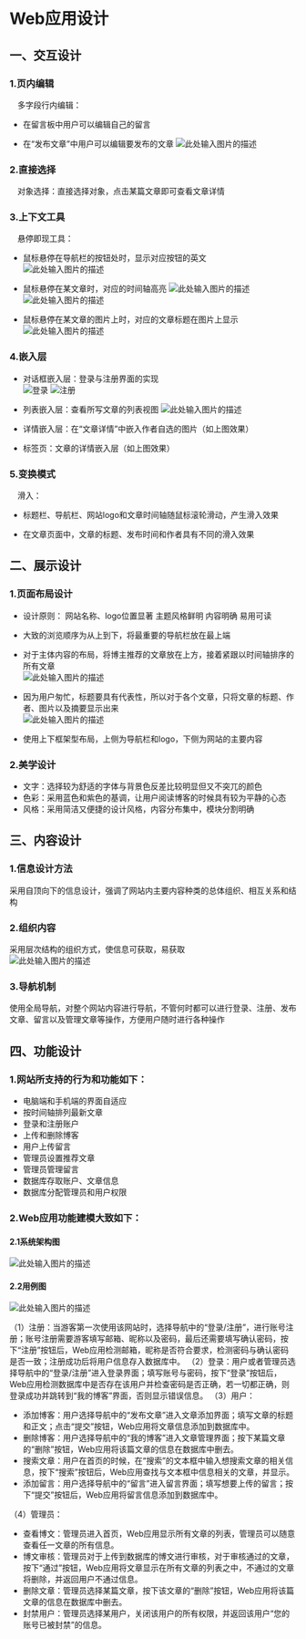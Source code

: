 ﻿# Web应用设计
## 一、交互设计
### 1.页内编辑
&ensp;&ensp;多字段行内编辑：

 - 在留言板中用户可以编辑自己的留言

 - 在“发布文章”中用户可以编辑要发布的文章
 ![此处输入图片的描述][1]

### 2.直接选择
&ensp;&ensp;对象选择：直接选择对象，点击某篇文章即可查看文章详情

### 3.上下文工具
&ensp;&ensp;悬停即现工具：

 - 鼠标悬停在导航栏的按钮处时，显示对应按钮的英文  
 ![此处输入图片的描述][2]

 - 鼠标悬停在某文章时，对应的时间轴高亮
![此处输入图片的描述][3]
![此处输入图片的描述][4]

 - 鼠标悬停在某文章的图片上时，对应的文章标题在图片上显示  
 ![此处输入图片的描述][5]

### 4.嵌入层

 - 对话框嵌入层：登录与注册界面的实现  
 ![登录][6]
 ![注册][7]

 - 列表嵌入层：查看所写文章的列表视图
 ![此处输入图片的描述][8]

 - 详情嵌入层：在“文章详情”中嵌入作者自选的图片（如上图效果）

 - 标签页：文章的详情嵌入层（如上图效果）

### 5.变换模式

&ensp;&ensp;滑入：

 - 标题栏、导航栏、网站logo和文章时间轴随鼠标滚轮滑动，产生滑入效果
 
 - 在文章页面中，文章的标题、发布时间和作者具有不同的滑入效果
 
## 二、展示设计
### 1.页面布局设计

 - 设计原则：
 网站名称、logo位置显著
 主题风格鲜明
 内容明确
 易用可读
 - 大致的浏览顺序为从上到下，将最重要的导航栏放在最上端
 - 对于主体内容的布局，将博主推荐的文章放在上方，接着紧跟以时间轴排序的所有文章  
 ![此处输入图片的描述][9]
 
 - 因为用户匆忙，标题要具有代表性，所以对于各个文章，只将文章的标题、作者、图片以及摘要显示出来  
 ![此处输入图片的描述][10]
 
 - 使用上下框架型布局，上侧为导航栏和logo，下侧为网站的主要内容

### 2.美学设计
 
 - 文字：选择较为舒适的字体与背景色反差比较明显但又不突兀的颜色
 - 色彩：采用蓝色和紫色的基调，让用户阅读博客的时候具有较为平静的心态
 - 风格：采用简洁又便捷的设计风格，内容分布集中，模块分割明确

## 三、内容设计
### 1.信息设计方法

采用自顶向下的信息设计，强调了网站内主要内容种类的总体组织、相互关系和结构
### 2.组织内容

采用层次结构的组织方式，使信息可获取，易获取  
![此处输入图片的描述][11]
### 3.导航机制

使用全局导航，对整个网站内容进行导航，不管何时都可以进行登录、注册、发布文章、留言以及管理文章等操作，方便用户随时进行各种操作

## 四、功能设计
### 1.网站所支持的行为和功能如下：

 - 电脑端和手机端的界面自适应
 - 按时间轴排列最新文章
 - 登录和注册账户
 - 上传和删除博客
 - 用户上传留言
 - 管理员设置推荐文章
 - 管理员管理留言
 - 数据库存取账户、文章信息
 - 数据库分配管理员和用户权限

### 2.Web应用功能建模大致如下：  
#### 2.1系统架构图  
![此处输入图片的描述][12]

#### 2.2用例图  
![此处输入图片的描述][13]

（1）注册：当游客第一次使用该网站时，选择导航中的“登录/注册”，进行账号注册；账号注册需要游客填写邮箱、昵称以及密码，最后还需要填写确认密码，按下“注册”按钮后，Web应用检测邮箱，昵称是否符合要求，检测密码与确认密码是否一致；注册成功后将用户信息存入数据库中。
（2）登录：用户或者管理员选择导航中的“登录/注册”进入登录界面；填写账号与密码，按下“登录”按钮后，Web应用检测数据库中是否存在该用户并检查密码是否正确，若一切都正确，则登录成功并跳转到“我的博客”界面，否则显示错误信息。
（3）用户：

 - 添加博客：用户选择导航中的“发布文章”进入文章添加界面；填写文章的标题和正文；点击“提交”按钮，Web应用将文章信息添加到数据库中。
 - 删除博客：用户选择导航中的“我的博客”进入文章管理界面；按下某篇文章的“删除”按钮，Web应用将该篇文章的信息在数据库中删去。
 - 搜索文章：用户在首页的时候，在“搜索”的文本框中输入想搜索文章的相关信息，按下“搜索”按钮后，Web应用查找与文本框中信息相关的文章，并显示。
 - 添加留言：用户选择导航中的“留言”进入留言界面；填写想要上传的留言；按下“提交”按钮后，Web应用将留言信息添加到数据库中。

（4）管理员：

 - 查看博文：管理员进入首页，Web应用显示所有文章的列表，管理员可以随意查看任一文章的所有信息。
 - 博文审核：管理员对于上传到数据库的博文进行审核，对于审核通过的文章，按下“通过”按钮，Web应用将文章显示在所有文章的列表之中，不通过的文章将删除，并返回用户不通过信息。
 - 删除文章：管理员选择某篇文章，按下该文章的“删除”按钮，Web应用将该篇文章的信息在数据库中删去。
 - 封禁用户：管理员选择某用户，关闭该用户的所有权限，并返回该用户“您的账号已被封禁”的信息。

  
  
 

 


  [1]: http://wx1.sinaimg.cn/mw690/006qSzibly1ft1kuvmjhwj30pt0c0n01.jpg
  [2]: http://wx1.sinaimg.cn/mw690/006qSzibly1ft1ltfze5lj30bp01ydfy.jpg
  [3]: http://wx3.sinaimg.cn/mw690/006qSzibly1ft1lx337shj30oj068tai.jpg
  [4]: http://wx1.sinaimg.cn/mw690/006qSzibly1ft1lx2irj1j30po069abv.jpg
  [5]: http://wx2.sinaimg.cn/mw690/006qSzibly1ft1m2gfzghj30840cpado.jpg
  [6]: http://wx4.sinaimg.cn/mw690/006qSzibly1ft1medz7zyj30ed06djsd.jpg
  [7]: http://wx2.sinaimg.cn/mw690/006qSzibly1ft1meenmc3j30ep08z75l.jpg
  [8]: http://wx2.sinaimg.cn/mw690/006qSzibly1ft1mscaez0j30q0093acr.jpg
  [9]: http://wx4.sinaimg.cn/mw690/006qSzibly1ft1qhxemjpj30qu0mlqgc.jpg
  [10]: http://wx3.sinaimg.cn/mw690/006qSzibly1ft1lx337shj30oj068tai.jpg
  [11]: http://wx3.sinaimg.cn/mw690/006qSzibly1ft1rt8yv4jj30rw09k0su.jpg
  [12]: http://wx3.sinaimg.cn/mw690/006qSzibly1ft1umnmdwoj31gf0grthp.jpg
  [13]: http://wx1.sinaimg.cn/mw690/006qSzibly1ft1uybobcoj30oc0kw410.jpg